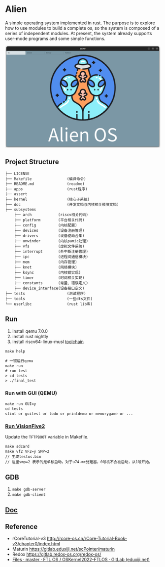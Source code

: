 # Alien

A simple operating system implemented in rust. The purpose is to explore how to use modules to build a complete os, so the system is composed of a series of independent modules. At present, the system already supports user-mode programs and some simple functions.

<img src="assert/image-20230815132104606.png" alt="image-20230815132104606" style="zoom:50%;" />

## Project Structure

```
├── LICENSE
├── Makefile                (编译命令)
├── README.md               (readme)
├── apps                    (rust程序)
├── assert
├── kernel                  (核心子系统)
├── doc                     (开发文档与内核相关模块文档)
├── subsystems							
    ├── arch            (riscv相关代码)
    ├── platform        (平台相关代码)
    ├── config		    (内核配置)
    ├── devices         (设备注册管理)
    ├── drivers         (设备驱动合集)
    ├── unwinder        (内核panic处理)
    ├── vfs             (虚拟文件系统)
    ├── interrupt       (外中断注册管理)
    ├── ipc             (进程间通信模块)
    ├── mem          	(内存管理)
    ├── knet            (网络模块)
    ├── ksync           (内核锁实现)
    ├── timer           (时间相关实现)
    ├── constants		(常量、错误定义)
    ├── device_interface(设备接口定义)
├── tests                   (测试程序)
├── tools                   (一些dts文件)
└── userlibc                (rust lib库)
```



## Run

1. install qemu 7.0.0
2. install rust nightly
3. install riscv64-linux-musl [toolchain](https://musl.cc/)

```
make help
```

```
# 一键运行qemu
make run
# run test
> cd tests
> ./final_test
```

### Run with GUI (QEMU)

```
make run GUI=y
cd tests
slint or guitest or todo or printdemo or memorygame or ...
```

### [Run VisionFive2](./docs/doc/boot.md)

Update the `TFTPBOOT`  variable in Makefile.

```
make sdcard
make vf2 VF2=y SMP=2
// 生成testos.bin
// 这里smp=2 表示的是单核启动，对于u74-mc处理器，0号核不会被启动，从1号开始。
```

## GDB

1. `make gdb-server`
2. `make gdb-client`

## [Doc](https://godones.github.io/Alien/)



## Reference

- rCoreTutorial-v3 http://rcore-os.cn/rCore-Tutorial-Book-v3/chapter0/index.html
- Maturin https://gitlab.eduxiji.net/scPointer/maturin
- Redox https://gitlab.redox-os.org/redox-os/
- [Files · master · FTL OS / OSKernel2022-FTLOS · GitLab (eduxiji.net)](https://gitlab.eduxiji.net/DarkAngelEX/oskernel2022-ftlos/-/tree/master)

